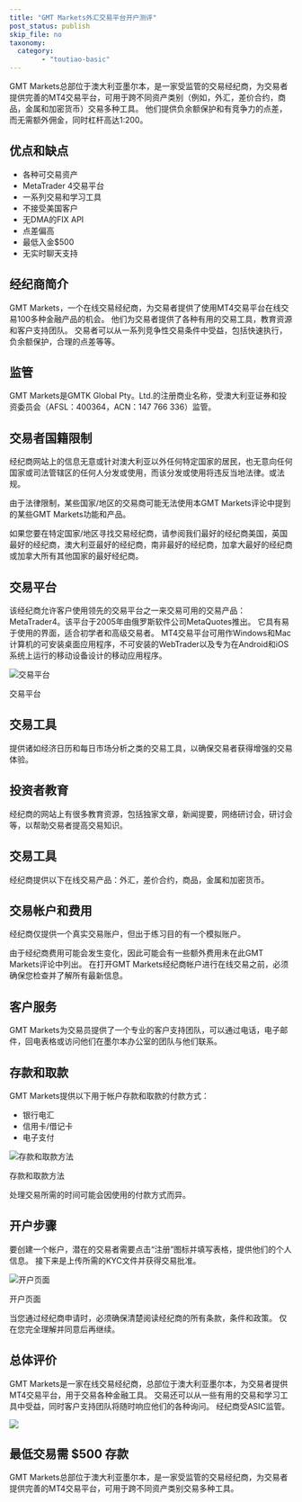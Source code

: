 ```yaml
---
title: "GMT Markets外汇交易平台开户测评"
post_status: publish
skip_file: no
taxonomy:
  category:
        - "toutiao-basic"
---
```


GMT Markets总部位于澳大利亚墨尔本，是一家受监管的交易经纪商，为交易者提供完善的MT4交易平台，可用于跨不同资产类别（例如，外汇，差价合约，商品，金属和加密货币）交易多种工具。 他们提供负余额保护和有竞争力的点差，而无需额外佣金，同时杠杆高达1:200。

## 优点和缺点

- 各种可交易资产
- MetaTrader 4交易平台
- 一系列交易和学习工具
- 不接受美国客户
- 无DMA的FIX API
- 点差偏高
- 最低入金$500
- 无实时聊天支持

## 经纪商简介

GMT Markets，一个在线交易经纪商，为交易者提供了使用MT4交易平台在线交易100多种金融产品的机会。 他们为交易者提供了各种有用的交易工具，教育资源和客户支持团队。 交易者可以从一系列竞争性交易条件中受益，包括快速执行，负余额保护，合理的点差等等。

## 监管

GMT Markets是GMTK Global Pty。Ltd.的注册商业名称，受澳大利亚证券和投资委员会（AFSL：400364，ACN：147 766 336）监管。

## 交易者国籍限制

经纪商网站上的信息无意或针对澳大利亚以外任何特定国家的居民，也无意向任何国家或司法管辖区的任何人分发或使用，而该分发或使用将违反当地法律。或法规。

由于法律限制，某些国家/地区的交易商可能无法使用本GMT Markets评论中提到的某些GMT Markets功能和产品。

如果您要在特定国家/地区寻找交易经纪商，请参阅我们最好的经纪商美国，英国最好的经纪商，澳大利亚最好的经纪商，南非最好的经纪商，加拿大最好的经纪商或加拿大所有其他国家的最好经纪商。

## 交易平台

该经纪商允许客户使用领先的交易平台之一来交易可用的交易产品：MetaTrader4。该平台于2005年由俄罗斯软件公司MetaQuotes推出。 它具有易于使用的界面，适合初学者和高级交易者。 MT4交易平台可用作Windows和Mac计算机的可安装桌面应用程序，不可安装的WebTrader以及专为在Android和iOS系统上运行的移动设备设计的移动应用程序。

![交易平台](https://cdn.fendou.la/funstoutiao/2020/11/GMT-Markets-Review-Trading-Platform-1024x329.jpg "交易平台")

交易平台

## 交易工具

提供诸如经济日历和每日市场分析之类的交易工具，以确保交易者获得增强的交易体验。

## 投资者教育

经纪商的网站上有很多教育资源，包括独家文章，新闻提要，网络研讨会，研讨会等，以帮助交易者提高交易知识。

## 交易工具

经纪商提供以下在线交易产品：外汇，差价合约，商品，金属和加密货币。

## 交易帐户和费用

经纪商仅提供一个真实交易账户，但出于练习目的有一个模拟账户。

由于经纪商费用可能会发生变化，因此可能会有一些额外费用未在此GMT Markets评论中列出。 在打开GMT Markets经纪商帐户进行在线交易之前，必须确保您检查并了解所有最新信息。

## 客户服务

GMT Markets为交易员提供了一个专业的客户支持团队，可以通过电话，电子邮件，回电表格或访问他们在墨尔本办公室的团队与他们联系。

## 存款和取款

GMT Markets提供以下用于帐户存款和取款的付款方式：

- 银行电汇
- 信用卡/借记卡
- 电子支付

![存款和取款方法](https://cdn.fendou.la/funstoutiao/2020/11/GMT-Markets-Review-Deposit-and-Withdrawal-Methods-1024x185.jpg "存款和取款方法")

存款和取款方法

处理交易所需的时间可能会因使用的付款方式而异。

## 开户步骤

要创建一个帐户，潜在的交易者需要点击“注册”图标并填写表格，提供他们的个人信息。 接下来是上传所需的KYC文件并获得交易批准。

![开户页面](https://cdn.fendou.la/funstoutiao/2020/11/GMT-Markets-Review-Account-Opening-Page.jpg "开户页面")

开户页面

当您通过经纪商申请时，必须确保清楚阅读经纪商的所有条款，条件和政策。 仅在您完全理解并同意后再继续。

## 总体评价

GMT Markets是一家在线交易经纪商，总部位于澳大利亚墨尔本，为交易者提供MT4交易平台，用于交易各种金融工具。 交易还可以从一些有用的交易和学习工具中受益，同时客户支持团队将随时响应他们的各种询问。 经纪商受ASIC监管。

![](https://cdn.fendou.la/funstoutiao/2020/11/GMT-Markets-Review.png)

## 最低交易需 $500 存款

GMT Markets总部位于澳大利亚墨尔本，是一家受监管的交易经纪商，为交易者提供完善的MT4交易平台，可用于跨不同资产类别交易多种工具。
